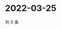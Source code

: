 # 2022-03-25

共 0 条

<!-- BEGIN WEIBO -->
<!-- 最后更新时间 Fri Mar 25 2022 14:19:14 GMT+0800 (China Standard Time) -->

<!-- END WEIBO -->
